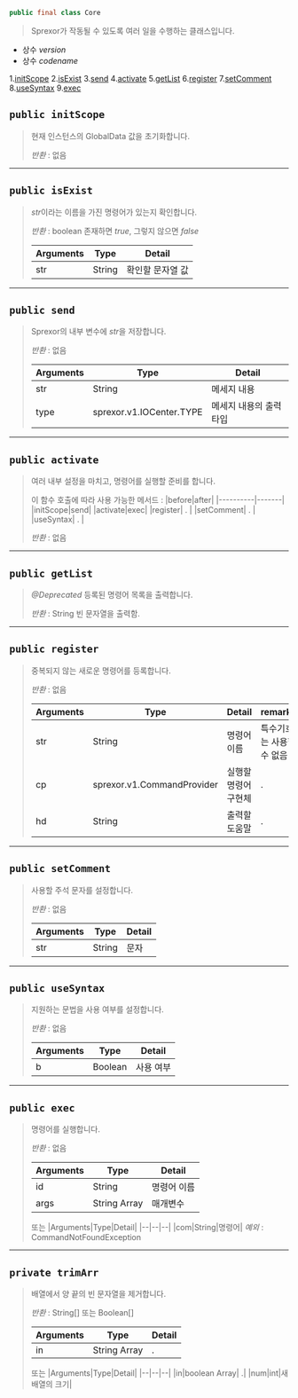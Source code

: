 ```java
public final class Core
```
>Sprexor가 작동될 수 있도록 여러 일을 수행하는 클래스입니다.

- 상수 *version*
- 상수 *codename*

1.[initScope](#public-initscope)
2.[isExist](#public-isexist)
3.[send](#public-send)
4.[activate](#public-activate)
5.[getList](#public-getlist)
6.[register](#public-register)
7.[setComment](#public-setcomment)
8.[useSyntax](#public-usesyntax)
9.[exec](#public-exec)

## `public initScope`
>현재 인스턴스의 GlobalData 값을 초기화합니다.
>
>*반환* : 없음

---

## `public isExist`
> *str*이라는 이름을 가진 명령어가 있는지 확인합니다.
> 
>*반환* : boolean
>존재하면 *true*, 그렇지 않으면 *false*
>
>|Arguments|Type|Detail|
>|--|--|--|
>|str|String|확인할 문자열 값|

---

## `public send`
>Sprexor의 내부 변수에 *str*을 저장합니다.
>
>*반환* : 없음
>
>|Arguments|Type|Detail|
>|--|--|--|
>|str|String|메세지 내용|
>|type|sprexor.v1.IOCenter.TYPE| 메세지 내용의 출력 타입|

---

## `public activate`
>여러 내부 설정을 마치고, 명령어를 실행할 준비를 합니다.
>
>이 함수 호출에 따라 사용 가능한 메서드 :
>|before|after|
>|----------|-------|
>|initScope|send|
>|activate|exec|
>|register| . |
>|setComment| . |
>|useSyntax| . |
>
>*반환* : 없음

---

## `public getList`
>*@Deprecated*
>등록된 명령어 목록을 출력합니다.
>
>*반환* : String
>빈 문자열을 출력함.

---

## `public register`
>중복되지 않는 새로운 명령어를 등록합니다.
>
>*반환* : 없음
>
>|Arguments|Type|Detail|remarks|
>|--|--|--|--|
>|str|String|명령어 이름|특수기호는 사용할 수 없음|
>|cp|sprexor.v1.CommandProvider|실행할 명령어 구현체|.|
>|hd|String|출력할 도움말|.|

---

## `public setComment`
>사용할 주석 문자를 설정합니다.
>
>*반환* : 없음
>
>|Arguments|Type|Detail|
>|--|--|--|
>|str|String|문자|

---

## `public useSyntax`
>지원하는 문법을 사용 여부를 설정합니다.
>
>*반환* : 없음
>
>|Arguments|Type|Detail|
>|--|--|--|
>|b|Boolean|사용 여부|

---

## `public exec`
>명령어를 실행합니다.
>
>*반환* : 없음
>
>|Arguments|Type|Detail|
>|--|--|--|
>|id|String|명령어 이름|
>|args|String Array|매개변수|
>또는
>|Arguments|Type|Detail|
>|--|--|--|
>|com|String|명령어|
>*예외* : CommandNotFoundException

---

## `private trimArr`
>배열에서 양 끝의 빈 문자열을 제거합니다.
>
>*반환* : String[] 또는 Boolean[]
>
>|Arguments|Type|Detail|
>|--|--|--|
>|in|String Array| .|
>또는
>|Arguments|Type|Detail|
>|--|--|--|
>|in|boolean Array| .|
>|num|int|새 배열의 크기|